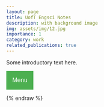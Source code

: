 ```yaml
---
layout: page
title: UofT Engsci Notes
description: with background image
img: assets/img/12.jpg
importance: 1
category: work
related_publications: true
---
```


Some introductory text here.

<div class="dropdown">
    <button class="dropbtn">Menu</button>
    <div class="dropdown-content">
        <a href="/AER210.pdf" target="_blank">View PDF</a>
    </div>
</div>

<style>
    /* Basic styling for the dropdown menu */
    .dropdown {
        position: relative;
        display: inline-block;
    }

    .dropdown-content {
        display: none;
        position: absolute;
        background-color: #f9f9f9;
        min-width: 160px;
        box-shadow: 0px 8px 16px 0px rgba(0,0,0,0.2);
        z-index: 1;
    }

    .dropdown-content a {
        color: black;
        padding: 12px 16px;
        text-decoration: none;
        display: block;
    }

    .dropdown-content a:hover {
        background-color: #f1f1f1;
    }

    .dropdown:hover .dropdown-content {
        display: block;
    }

    .dropbtn {
        background-color: #4CAF50;
        color: white;
        padding: 16px;
        font-size: 16px;
        border: none;
        cursor: pointer;
    }
</style>

{% endraw %}